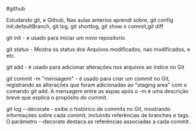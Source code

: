 #github

Estudando git, e Github, Nas aulas anterios aprendi sobre, git config init.defaultBranch, git log, git shortlog, git show n commit,git diff

git init -  e usado para iniciar um novo repositorio

git status - Mostra os status dos Arquivos modificados, nao modificados, e etc.

git add <nome> -  é usado para adicionar alterações nos arquivos ao índice no Git

git commit -m "mensagem" - é usado para criar um commit no Git, registrando as alterações que foram adicionadas ao "staging area" com o comando git add. A mensagem entre as aspas após o -m é uma descrição breve que explica o propósito do commit.

git log --decorate - exibe o histórico de commits no Git, mostrando informações sobre cada commit, incluindo referências de branches e tags. O parâmetro --decorate destaca as referências associadas a cada commit.
